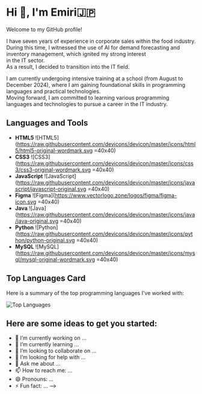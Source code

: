 # Hi 👋, I'm Emiri🇯🇵

Welcome to my GitHub profile!

I have seven years of experience in corporate sales within the food industry.  
During this time, I witnessed the use of AI for demand forecasting and inventory management, which ignited my strong interest  
in the IT sector.  
As a result, I decided to transition into the IT field.  

I am currently undergoing intensive training at a school (from August to December 2024),  where I am gaining foundational skills in programming languages and practical technologies.    
Moving forward, I am committed to learning various programming languages and technologies to pursue a career in the IT industry.  



## Languages and Tools
- **HTML5** ![HTML5](https://raw.githubusercontent.com/devicons/devicon/master/icons/html5/html5-original-wordmark.svg =40x40)
- **CSS3** ![CSS3](https://raw.githubusercontent.com/devicons/devicon/master/icons/css3/css3-original-wordmark.svg =40x40)
- **JavaScript** ![JavaScript](https://raw.githubusercontent.com/devicons/devicon/master/icons/javascript/javascript-original.svg =40x40)
- **Figma** ![Figma](https://www.vectorlogo.zone/logos/figma/figma-icon.svg =40x40)
- **Java** ![Java](https://raw.githubusercontent.com/devicons/devicon/master/icons/java/java-original.svg =40x40)
- **Python** ![Python](https://raw.githubusercontent.com/devicons/devicon/master/icons/python/python-original.svg =40x40)
- **MySQL** ![MySQL](https://raw.githubusercontent.com/devicons/devicon/master/icons/mysql/mysql-original-wordmark.svg =40x40)


## Top Languages Card
Here is a summary of the top programming languages I've worked with:

![Top Languages](https://github-readme-stats.vercel.app/api/top-langs/?username=emiche1108&layout=compact&theme=onedark)



## Here are some ideas to get you started:
- 🔭 I’m currently working on ...
- 🌱 I’m currently learning ...
- 👯 I’m looking to collaborate on ...
- 🤔 I’m looking for help with ...
- 💬 Ask me about ...
- 📫 How to reach me: ...
- 😄 Pronouns: ...
- ⚡ Fun fact: ...
-->

  
